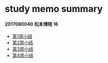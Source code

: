 # study memo summary

#### 2017080040 松本博晓 16



- [第1周小结](../Study-Memo/16_Day1.md)
- [第2周小结](../Study-Memo/16_Day2.md)
- [第3周小结](../Study-Memo/16_Day3.md)
- [第4周小结](../Study-Memo/16_Day4.md)

